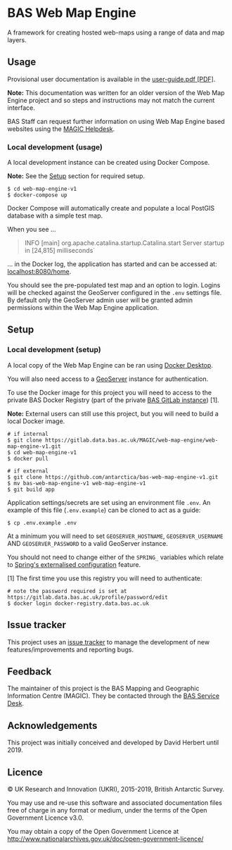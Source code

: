 # BAS Web Map Engine

A framework for creating hosted web-maps using a range of data and map layers.

## Usage

Provisional user documentation is available in the [user-guide.pdf [PDF]](/docs/user-guide.pdf).

**Note:** This documentation was written for an older version of the Web Map Engine project and so steps and instructions may not match the current interface.

BAS Staff can request further information on using Web Map Engine based websites using the [MAGIC Helpdesk](https://nercacuk.sharepoint.com/sites/BASDigitalw/internal-services/service-desk/Pages/magic.aspx).

### Local development (usage)

A local development instance can be created using Docker Compose.

**Note:** See the [Setup](#local-development-setup) section for required setup.

```
$ cd web-map-engine-v1
$ docker-compose up
```

Docker Compose will automatically create and populate a local PostGIS database with a simple test map.

When you see ...

> INFO [main] org.apache.catalina.startup.Catalina.start Server startup in [24,815] milliseconds`

... in the Docker log, the application has started and can be accessed at: [localhost:8080/home](http://localhost:8080/home).

You should see the pre-populated test map and an option to login. Logins will be checked against the GeoServer
configured in the `.env` settings file. By default only the GeoServer admin user will be granted admin permissions
within the Web Map Engine application.

## Setup

### Local development (setup)

A local copy of the Web Map Engine can be ran using [Docker Desktop](https://www.docker.com/products/docker-desktop).

You will also need access to a [GeoServer](http://geoserver.org) instance for authentication.

To use the Docker image for this project you will need to access to the private BAS Docker Registry (part of the
private [BAS GitLab instance](https://gitlab.data.bas.ac.uk)) [1].

**Note:** External users can still use this project, but you will need to build a local Docker image.

```shell
# if internal
$ git clone https://gitlab.data.bas.ac.uk/MAGIC/web-map-engine/web-map-engine-v1.git
$ cd web-map-engine-v1
$ docker pull

# if external
$ git clone https://github.com/antarctica/bas-web-map-engine-v1.git
$ mv bas-web-map-engine-v1 web-map-engine-v1
$ git build app
```

Application settings/secrets are set using an environment file `.env`. An example of this file (`.env.example`) can be
cloned to act as a guide:

```shell
$ cp .env.example .env
```

At a minimum you will need to set `GEOSERVER_HOSTNAME`, `GEOSERVER_USERNAME` AND `GEOSERVER_PASSWORD` to a valid
GeoServer instance.

You should not need to change either of the `SPRING_` variables which relate to
[Spring's externalised configuration](https://docs.spring.io/spring-boot/docs/current/reference/html/boot-features-external-config.html) feature.

[1] The first time you use this registry you will need to authenticate:

```shell
# note the password required is set at https://gitlab.data.bas.ac.uk/profile/password/edit
$ docker login docker-registry.data.bas.ac.uk
```

## Issue tracker

This project uses an [issue tracker](https://gitlab.data.bas.ac.uk/MAGIC/web-map-engine/web-map-engine-v1/issues) to manage the development of
new features/improvements and reporting bugs.

## Feedback

The maintainer of this project is the BAS Mapping and Geographic Information Centre (MAGIC). They be contacted through
the [BAS Service Desk](servicedesk@bas.ac.uk).

## Acknowledgements

This project was initially conceived and developed by David Herbert until 2019.

## Licence

© UK Research and Innovation (UKRI), 2015-2019, British Antarctic Survey.

You may use and re-use this software and associated documentation files free of charge in any format or medium, under
the terms of the Open Government Licence v3.0.

You may obtain a copy of the Open Government Licence at http://www.nationalarchives.gov.uk/doc/open-government-licence/
